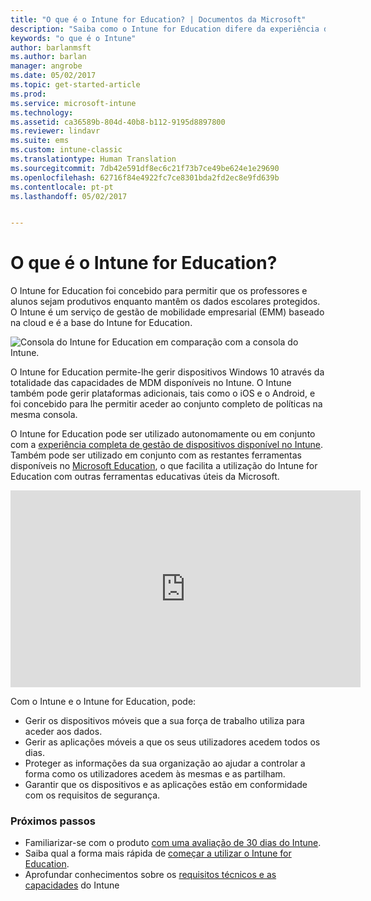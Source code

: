 ```yaml
---
title: "O que é o Intune for Education? | Documentos da Microsoft"
description: "Saiba como o Intune for Education difere da experiência de gestão completa do Intune."
keywords: "o que é o Intune"
author: barlanmsft
ms.author: barlan
manager: angrobe
ms.date: 05/02/2017
ms.topic: get-started-article
ms.prod: 
ms.service: microsoft-intune
ms.technology: 
ms.assetid: ca36589b-804d-40b8-b112-9195d8897800
ms.reviewer: lindavr
ms.suite: ems
ms.custom: intune-classic
ms.translationtype: Human Translation
ms.sourcegitcommit: 7db42e591df8ec6c21f73b7ce49be624e1e29690
ms.openlocfilehash: 62716f84e4922fc7ce8301bda2fd2ec8e9fd639b
ms.contentlocale: pt-pt
ms.lasthandoff: 05/02/2017


---
```


# <a name="what-is-intune-for-education"></a>O que é o Intune for Education?

O Intune for Education foi concebido para permitir que os professores e alunos sejam produtivos enquanto mantêm os dados escolares protegidos. O Intune é um serviço de gestão de mobilidade empresarial (EMM) baseado na cloud e é a base do Intune for Education.

![Consola do Intune for Education em comparação com a consola do Intune.](../media/intune-azure-vs-intuneEDU.png)

O Intune for Education permite-lhe gerir dispositivos Windows 10 através da totalidade das capacidades de MDM disponíveis no Intune. O Intune também pode gerir plataformas adicionais, tais como o iOS e o Android, e foi concebido para lhe permitir aceder ao conjunto completo de políticas na mesma consola.

O Intune for Education pode ser utilizado autonomamente ou em conjunto com a [experiência completa de gestão de dispositivos disponível no Intune](/understand-explore/introduction-to-microsoft-intune). Também pode ser utilizado em conjunto com as restantes ferramentas disponíveis no [Microsoft Education](https://microsoft.com/education), o que facilita a utilização do Intune for Education com outras ferramentas educativas úteis da Microsoft.

<iframe width="560" height="315" src="https://www.youtube.com/embed/ukrnCwcLvV8" frameborder="0" allowfullscreen></iframe>

Com o Intune e o Intune for Education, pode:
* Gerir os dispositivos móveis que a sua força de trabalho utiliza para aceder aos dados.
* Gerir as aplicações móveis a que os seus utilizadores acedem todos os dias.
* Proteger as informações da sua organização ao ajudar a controlar a forma como os utilizadores acedem às mesmas e as partilham.
* Garantir que os dispositivos e as aplicações estão em conformidade com os requisitos de segurança.

### <a name="next-steps"></a>Próximos passos
* Familiarizar-se com o produto [com uma avaliação de 30 dias do Intune](get-started-with-a-30-day-trial-of-microsoft-intune.md).
* Saiba qual a forma mais rápida de [começar a utilizar o Intune for Education](https://docs.microsoft.com/intune-education/what-is-express-configuration).
* Aprofundar conhecimentos sobre os [requisitos técnicos e as capacidades](/intune/get-started/what-to-know-before-you-start-microsoft-intune) do Intune


